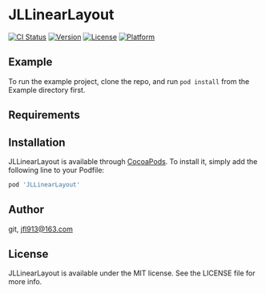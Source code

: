# JLLinearLayout

[![CI Status](https://img.shields.io/travis/git/JLLinearLayout.svg?style=flat)](https://travis-ci.org/git/JLLinearLayout)
[![Version](https://img.shields.io/cocoapods/v/JLLinearLayout.svg?style=flat)](https://cocoapods.org/pods/JLLinearLayout)
[![License](https://img.shields.io/cocoapods/l/JLLinearLayout.svg?style=flat)](https://cocoapods.org/pods/JLLinearLayout)
[![Platform](https://img.shields.io/cocoapods/p/JLLinearLayout.svg?style=flat)](https://cocoapods.org/pods/JLLinearLayout)

## Example

To run the example project, clone the repo, and run `pod install` from the Example directory first.

## Requirements

## Installation

JLLinearLayout is available through [CocoaPods](https://cocoapods.org). To install
it, simply add the following line to your Podfile:

```ruby
pod 'JLLinearLayout'
```

## Author

git, jfl913@163.com

## License

JLLinearLayout is available under the MIT license. See the LICENSE file for more info.
